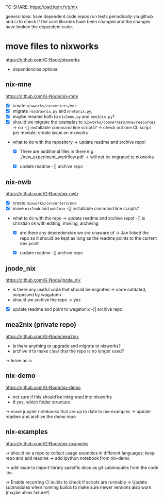 TO-SHARE:
https://pad.lqdn.fr/p/nix

general idea: have dependent code repos run tests periodically via github and ci to check if the core libraries have been changed and the changes have broken the dependent code.


# move files to nixworks
https://github.com/G-Node/nixworks

- dependencies optional


## nix-mne
https://github.com/G-Node/nix-mne

-[x] create `nixworks/converters/mne`
-[x] migrate `readrawnix.py` and `mnetonix.py`;
-[x] maybe rename both to `nix2mne.py` and `mne2nix.py`?
-[x] should we migrate the examples to `nixworks/converters/mne/resources` -> no
-[] installable command line scripts? -> check out one CL script per module; create issue on nixworks

- what to do with the repository -> update readme and archive repo!
  -[x] There are additional files in there e.g. ./new_experiment_workflow.pdf -> will not be migrated to nixworks
  -[x] update readme
  -[] archive repo


## nix-nwb
https://github.com/G-Node/nix-nwb

-[x] create `nixworks/converters/nwb`
-[x] move `nix2nwb` and `nwb2nix`
-[] installable command line scripts?

- what to do with the repo -> update readme and archive repo!
  -[] is christian ok with editing, moving, archiving
  -[x] are there any dependencies we are unaware of -> Jan linked the repo so it should be kept as long as the readme points to the current dev point
  -[x] update readme
  -[] archive repo


## jnode_nix
https://github.com/G-Node/jnode_nix

- is there any useful code that should be migrated -> code outdated, surpassed by wagatonix
- should we archive the repo -> yes

-[x] update readme and point to wagatonix
-[] archive repo


## mea2nix (private repo)
https://github.com/G-Node/mea2nix

- is there anything to upgrade and migrate to nixworks?
- archive it to make clear that the repo is no longer used?

-> leave as is


## nix-demo
https://github.com/G-Node/nix-demo

- not sure if this should be integrated into nixworks
- if yes, which folder structure

-> move jupyter notebooks that are up to date to nix-examples
-> update readme and archive the demo repo


## nix-examples
https://github.com/G-Node/nix-examples

-> should be a repo to collect usage examples in different languages: keep repo and add readme
-> add ipython notebook from nix-demo

-> add issue to import library specific docs as git submodules from the code libs

-> Enable recurring CI builds to check if scripts are runnable
-> Update submodules when running builds to make sure newer versions also work (maybe allow failure?)
